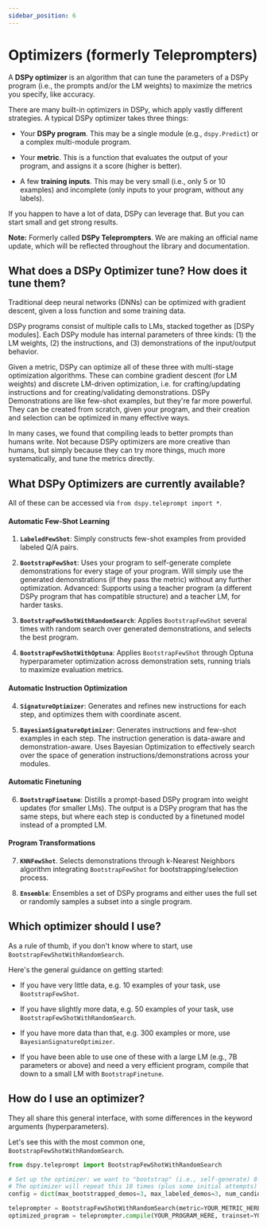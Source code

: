 ```yaml
---
sidebar_position: 6
---
```


# Optimizers (formerly Teleprompters)

A **DSPy optimizer** is an algorithm that can tune the parameters of a DSPy program (i.e., the prompts and/or the LM weights) to maximize the metrics you specify, like accuracy.

There are many built-in optimizers in DSPy, which apply vastly different strategies. A typical DSPy optimizer takes three things:

- Your **DSPy program**. This may be a single module (e.g., `dspy.Predict`) or a complex multi-module program.

- Your **metric**. This is a function that evaluates the output of your program, and assigns it a score (higher is better).

- A few **training inputs**. This may be very small (i.e., only 5 or 10 examples) and incomplete (only inputs to your program, without any labels).

If you happen to have a lot of data, DSPy can leverage that. But you can start small and get strong results.

**Note:** Formerly called **DSPy Teleprompters**. We are making an official name update, which will be reflected throughout the library and documentation.


## **What** does a DSPy Optimizer tune? **How** does it tune them?

Traditional deep neural networks (DNNs) can be optimized with gradient descent, given a loss function and some training data.

DSPy programs consist of multiple calls to LMs, stacked together as [DSPy modules]. Each DSPy module has internal parameters of three kinds: (1) the LM weights, (2) the instructions, and (3) demonstrations of the input/output behavior.

Given a metric, DSPy can optimize all of these three with multi-stage optimization algorithms. These can combine gradient descent (for LM weights) and discrete LM-driven optimization, i.e. for crafting/updating instructions and for creating/validating demonstrations. DSPy Demonstrations are like few-shot examples, but they're far more powerful. They can be created from scratch, given your program, and their creation and selection can be optimized in many effective ways.

In many cases, we found that compiling leads to better prompts than humans write. Not because DSPy optimizers are more creative than humans, but simply because they can try more things, much more systematically, and tune the metrics directly.


## What DSPy Optimizers are currently available?

All of these can be accessed via `from dspy.teleprompt import *`.

#### Automatic Few-Shot Learning

1. **`LabeledFewShot`**: Simply constructs few-shot examples from provided labeled Q/A pairs.

2. **`BootstrapFewShot`**: Uses your program to self-generate complete demonstrations for every stage of your program. Will simply use the generated demonstrations (if they pass the metric) without any further optimization. Advanced: Supports using a teacher program (a different DSPy program that has compatible structure) and a teacher LM, for harder tasks.

3. **`BootstrapFewShotWithRandomSearch`**: Applies `BootstrapFewShot` several times with random search over generated demonstrations, and selects the best program.

4. **`BootstrapFewShotWithOptuna`**: Applies `BootstrapFewShot` through Optuna hyperparameter optimization across demonstration sets, running trials to maximize evaluation metrics. 


#### Automatic Instruction Optimization

4. **`SignatureOptimizer`**: Generates and refines new instructions for each step, and optimizes them with coordinate ascent.

5. **`BayesianSignatureOptimizer`**: Generates instructions and few-shot examples in each step. The instruction generation is data-aware and demonstration-aware. Uses Bayesian Optimization to effectively search over the space of generation instructions/demonstrations across your modules.


#### Automatic Finetuning

6. **`BootstrapFinetune`**: Distills a prompt-based DSPy program into weight updates (for smaller LMs). The output is a DSPy program that has the same steps, but where each step is conducted by a finetuned model instead of a prompted LM.


#### Program Transformations

7. **`KNNFewShot`**. Selects demonstrations through k-Nearest Neighbors algorithm integrating `BootstrapFewShot` for bootstrapping/selection process. 

8. **`Ensemble`**: Ensembles a set of DSPy programs and either uses the full set or randomly samples a subset into a single program.


## Which optimizer should I use?

As a rule of thumb, if you don't know where to start, use `BootstrapFewShotWithRandomSearch`.

Here's the general guidance on getting started:

* If you have very little data, e.g. 10 examples of your task, use `BootstrapFewShot`.

* If you have slightly more data, e.g. 50 examples of your task, use `BootstrapFewShotWithRandomSearch`.

* If you have more data than that, e.g. 300 examples or more, use `BayesianSignatureOptimizer`.

* If you have been able to use one of these with a large LM (e.g., 7B parameters or above) and need a very efficient program, compile that down to a small LM with `BootstrapFinetune`.


## How do I use an optimizer?

They all share this general interface, with some differences in the keyword arguments (hyperparameters).

Let's see this with the most common one, `BootstrapFewShotWithRandomSearch`.

```python
from dspy.teleprompt import BootstrapFewShotWithRandomSearch

# Set up the optimizer: we want to "bootstrap" (i.e., self-generate) 8-shot examples of your program's steps.
# The optimizer will repeat this 10 times (plus some initial attempts) before selecting its best attempt on the devset.
config = dict(max_bootstrapped_demos=3, max_labeled_demos=3, num_candidate_programs=10, num_threads=4)

teleprompter = BootstrapFewShotWithRandomSearch(metric=YOUR_METRIC_HERE, **config)
optimized_program = teleprompter.compile(YOUR_PROGRAM_HERE, trainset=YOUR_TRAINSET_HERE)
```

